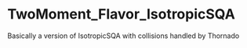 # TwoMoment_Flavor_IsotropicSQA
Basically a version of IsotropicSQA with collisions handled by Thornado
